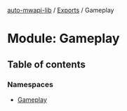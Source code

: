 [auto-mwapi-lib](../README.md) / [Exports](../modules.md) / Gameplay

# Module: Gameplay

## Table of contents

### Namespaces

- [Gameplay](Gameplay.Gameplay.md)
